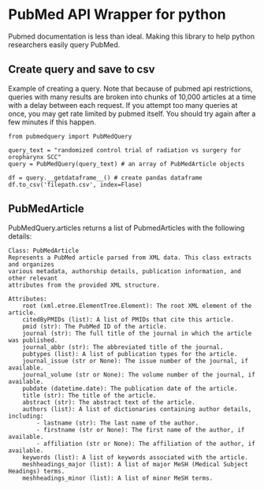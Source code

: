 # PubMed API Wrapper for python
Pubmed documentation is less than ideal. Making this library to  help python researchers easily query PubMed.

## Create query and save to csv
Example of creating a query. Note that because of pubmed api restrictions,  queries with many results are broken into chunks of 10,000 articles at a time with a delay between each request. If you attempt too many queries at once, you may get rate limited by pubmed itself. You should try again after a few minutes if this happen.


    from pubmedquery import PubMedQuery

    query_text = "randomized control trial of radiation vs surgery for oropharynx SCC"
    query = PubMedQuery(query_text) # an array of PubMedArticle objects

    df = query.__getdataframe__() # create pandas dataframe
    df.to_csv('filepath.csv', index=Flase)


## PubMedArticle
PubMedQuery.articles returns a list of PubmedArticles with the following details:

    Class: PubMedArticle
    Represents a PubMed article parsed from XML data. This class extracts and organizes
    various metadata, authorship details, publication information, and other relevant
    attributes from the provided XML structure.
    
    Attributes:
        root (xml.etree.ElementTree.Element): The root XML element of the article.
        citedByPMIDs (list): A list of PMIDs that cite this article.
        pmid (str): The PubMed ID of the article.
        journal (str): The full title of the journal in which the article was published.
        journal_abbr (str): The abbreviated title of the journal.
        pubtypes (list): A list of publication types for the article.
        journal_issue (str or None): The issue number of the journal, if available.
        journal_volume (str or None): The volume number of the journal, if available.
        pubdate (datetime.date): The publication date of the article.
        title (str): The title of the article.
        abstract (str): The abstract text of the article.
        authors (list): A list of dictionaries containing author details, including:
            - lastname (str): The last name of the author.
            - firstname (str or None): The first name of the author, if available.
            - affiliation (str or None): The affiliation of the author, if available.
        keywords (list): A list of keywords associated with the article.
        meshheadings_major (list): A list of major MeSH (Medical Subject Headings) terms.
        meshheadings_minor (list): A list of minor MeSH terms.

